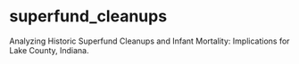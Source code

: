 # superfund_cleanups
Analyzing Historic Superfund Cleanups and Infant Mortality: Implications for Lake County, Indiana.
